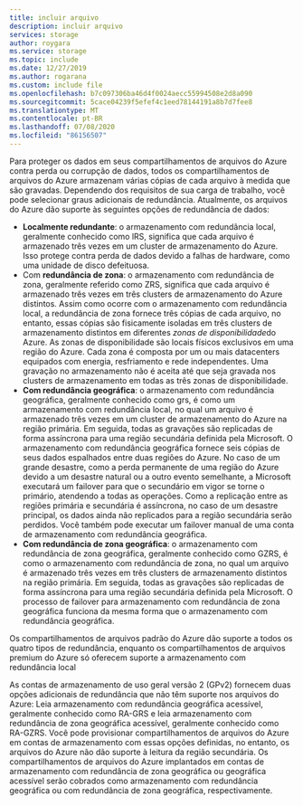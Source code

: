 ```yaml
---
title: incluir arquivo
description: incluir arquivo
services: storage
author: roygara
ms.service: storage
ms.topic: include
ms.date: 12/27/2019
ms.author: rogarana
ms.custom: include file
ms.openlocfilehash: b7c097306ba46d4f0024aecc55994508e2d8a090
ms.sourcegitcommit: 5cace04239f5efef4c1eed78144191a8b7d7fee8
ms.translationtype: MT
ms.contentlocale: pt-BR
ms.lasthandoff: 07/08/2020
ms.locfileid: "86156507"
---
```

Para proteger os dados em seus compartilhamentos de arquivos do Azure contra perda ou corrupção de dados, todos os compartilhamentos de arquivos do Azure armazenam várias cópias de cada arquivo à medida que são gravadas. Dependendo dos requisitos de sua carga de trabalho, você pode selecionar graus adicionais de redundância. Atualmente, os arquivos do Azure dão suporte às seguintes opções de redundância de dados:

- **Localmente redundante**: o armazenamento com redundância local, geralmente conhecido como lRS, significa que cada arquivo é armazenado três vezes em um cluster de armazenamento do Azure. Isso protege contra perda de dados devido a falhas de hardware, como uma unidade de disco defeituosa.
- Com **redundância de zona**: o armazenamento com redundância de zona, geralmente referido como ZRS, significa que cada arquivo é armazenado três vezes em três clusters de armazenamento do Azure distintos. Assim como ocorre com o armazenamento com redundância local, a redundância de zona fornece três cópias de cada arquivo, no entanto, essas cópias são fisicamente isoladas em três clusters de armazenamento distintos em diferentes *zonas de disponibilidade*do Azure. As zonas de disponibilidade são locais físicos exclusivos em uma região do Azure. Cada zona é composta por um ou mais datacenters equipados com energia, resfriamento e rede independentes. Uma gravação no armazenamento não é aceita até que seja gravada nos clusters de armazenamento em todas as três zonas de disponibilidade. 
- **Com redundância geográfica**: o armazenamento com redundância geográfica, geralmente conhecido como grs, é como um armazenamento com redundância local, no qual um arquivo é armazenado três vezes em um cluster de armazenamento do Azure na região primária. Em seguida, todas as gravações são replicadas de forma assíncrona para uma região secundária definida pela Microsoft. O armazenamento com redundância geográfica fornece seis cópias de seus dados espalhados entre duas regiões do Azure. No caso de um grande desastre, como a perda permanente de uma região do Azure devido a um desastre natural ou a outro evento semelhante, a Microsoft executará um failover para que o secundário em vigor se torne o primário, atendendo a todas as operações. Como a replicação entre as regiões primária e secundária é assíncrona, no caso de um desastre principal, os dados ainda não replicados para a região secundária serão perdidos. Você também pode executar um failover manual de uma conta de armazenamento com redundância geográfica.
- **Com redundância de zona geográfica**: o armazenamento com redundância de zona geográfica, geralmente conhecido como GZRS, é como o armazenamento com redundância de zona, no qual um arquivo é armazenado três vezes em três clusters de armazenamento distintos na região primária. Em seguida, todas as gravações são replicadas de forma assíncrona para uma região secundária definida pela Microsoft. O processo de failover para armazenamento com redundância de zona geográfica funciona da mesma forma que o armazenamento com redundância geográfica.

Os compartilhamentos de arquivos padrão do Azure dão suporte a todos os quatro tipos de redundância, enquanto os compartilhamentos de arquivos premium do Azure só oferecem suporte a armazenamento com redundância local

As contas de armazenamento de uso geral versão 2 (GPv2) fornecem duas opções adicionais de redundância que não têm suporte nos arquivos do Azure: Leia armazenamento com redundância geográfica acessível, geralmente conhecido como RA-GRS e leia armazenamento com redundância de zona geográfica acessível, geralmente conhecido como RA-GZRS. Você pode provisionar compartilhamentos de arquivos do Azure em contas de armazenamento com essas opções definidas, no entanto, os arquivos do Azure não dão suporte à leitura da região secundária. Os compartilhamentos de arquivos do Azure implantados em contas de armazenamento com redundância de zona geográfica ou geográfica acessível serão cobrados como armazenamento com redundância geográfica ou com redundância de zona geográfica, respectivamente.